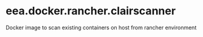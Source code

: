 # eea.docker.rancher.clairscanner
Docker image to scan existing containers on host from rancher environment
